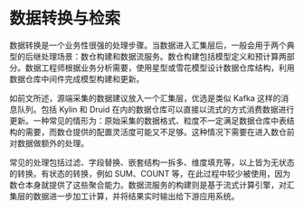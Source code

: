 # 数据转换与检索

数据转换是一个业务性很强的处理步骤。当数据进入汇集层后，一般会用于两个典型的后继处理场景：数仓构建和数据流服务。数仓构建包括模型定义和预计算两部分。数据工程师根据业务分析需要，使用星型或雪花模型设计数据仓库结构，利用数据仓库中间件完成模型构建和更新。

如前文所述，源端采集的数据建议放入一个汇集层，优选是类似 Kafka 这样的消息队列。包括 Kylin 和 Druid 在内的数据仓库可以直接以流式的方式消费数据进行更新。一种常见的情形为：原始采集的数据格式、粒度不一定满足数据仓库中表结构的需要，而数仓提供的配置灵活度可能又不足够。这种情况下需要在进入数仓前对数据做额外的处理。

常见的处理包括过滤、字段替换、嵌套结构一拆多、维度填充等，以上皆为无状态的转换。有状态的转换，例如 SUM、COUNT 等，在此过程中较少被使用，因为数仓本身就提供了这些聚合能力。数据流服务的构建则是基于流式计算引擎，对汇集层的数据进一步加工计算，并将结果实时输出给下游应用系统。
